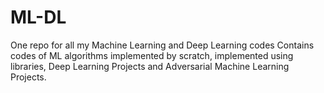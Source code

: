 # ML-DL
One repo for all my Machine Learning and Deep Learning codes
Contains codes of ML algorithms implemented by scratch, implemented using libraries, Deep Learning Projects and Adversarial Machine Learning Projects.
